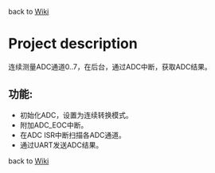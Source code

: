 back to [Wiki](https://github.com/gicking/STM8_templates/wiki)


Project description
=================

连续测量ADC通道0..7，在后台，通过ADC中断，获取ADC结果。

功能:
----------
- 初始化ADC，设置为连续转换模式。
- 附加ADC_EOC中断。
- 在ADC ISR中断扫描各ADC通道。
- 通过UART发送ADC结果。





back to [Wiki](https://github.com/gicking/STM8_templates/wiki)

